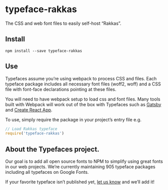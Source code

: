 
# typeface-rakkas

The CSS and web font files to easily self-host “Rakkas”.

## Install

`npm install --save typeface-rakkas`

## Use

Typefaces assume you’re using webpack to process CSS and files. Each typeface
package includes all necessary font files (woff2, woff) and a CSS file with
font-face declarations pointing at these files.

You will need to have webpack setup to load css and font files. Many tools built
with Webpack will work out of the box with Typefaces such as [Gatsby](https://github.com/gatsbyjs/gatsby)
and [Create React App](https://github.com/facebookincubator/create-react-app).

To use, simply require the package in your project’s entry file e.g.

```javascript
// Load Rakkas typeface
require('typeface-rakkas')
```

## About the Typefaces project.

Our goal is to add all open source fonts to NPM to simplify using great fonts in
our web projects. We’re currently maintaining 905 typeface packages
including all typefaces on Google Fonts.

If your favorite typeface isn’t published yet, [let us know](https://github.com/KyleAMathews/typefaces)
and we’ll add it!
